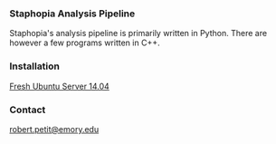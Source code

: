 ### Staphopia Analysis Pipeline
Staphopia's analysis pipeline is primarily written in Python. There are however a few programs written in C++.

### Installation
[Fresh Ubuntu Server 14.04](https://github.com/Read-Lab-Confederation/staphopia-analysis-pipeline/wiki/%5BWIP%5D-Setting-up-Staphopia-on-a-fresh-Ubuntu-Server-14.04-install)

### Contact
robert.petit@emory.edu
